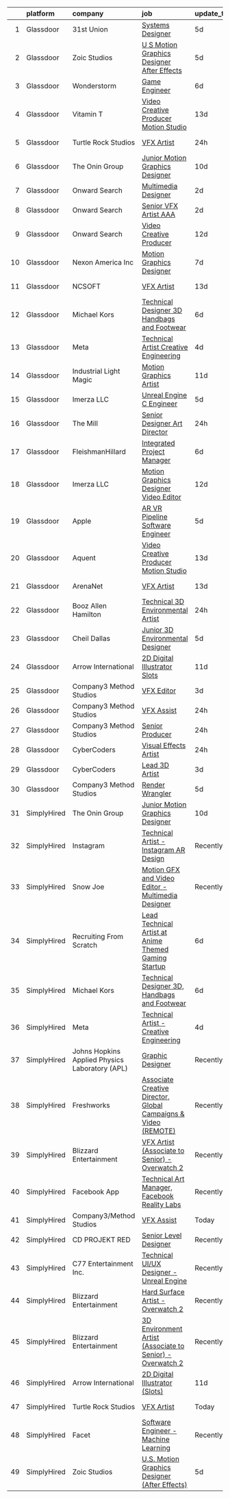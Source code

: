 

|    | platform    | company                                        | job                                                                                                                                                                                                                                                                                                                                                                                                                                                                                                                                                                                                                                                                                                                                                                                                                                                                                                                                                                                                                                                                                                                                                                                                                                                                                                                                                                                                                                                                         | update_time   | location                |
|---:|:------------|:-----------------------------------------------|:----------------------------------------------------------------------------------------------------------------------------------------------------------------------------------------------------------------------------------------------------------------------------------------------------------------------------------------------------------------------------------------------------------------------------------------------------------------------------------------------------------------------------------------------------------------------------------------------------------------------------------------------------------------------------------------------------------------------------------------------------------------------------------------------------------------------------------------------------------------------------------------------------------------------------------------------------------------------------------------------------------------------------------------------------------------------------------------------------------------------------------------------------------------------------------------------------------------------------------------------------------------------------------------------------------------------------------------------------------------------------------------------------------------------------------------------------------------------------|:--------------|:------------------------|
|  1 | Glassdoor   | 31st Union                                     | [Systems Designer](https://www.glassdoor.com/partner/jobListing.htm?pos=116&ao=1136043&s=58&guid=00000182a5739e9a885c5028286ce359&src=GD_JOB_AD&t=SR&vt=w&cs=1_7ec28598&cb=1660633194461&jobListingId=1008065562154&jrtk=3-0-1gain77lv2cic001-1gain77mfi6hi800-ff11eba667e39b69-)                                                                                                                                                                                                                                                                                                                                                                                                                                                                                                                                                                                                                                                                                                                                                                                                                                                                                                                                                                                                                                                                                                                                                                                           | 5d            | San Mateo, CA           |
|  2 | Glassdoor   | Zoic Studios                                   | [U S  Motion Graphics Designer  After Effects ](https://www.glassdoor.com/partner/jobListing.htm?pos=112&ao=1136043&s=58&guid=00000182a5739e9a885c5028286ce359&src=GD_JOB_AD&t=SR&vt=w&ea=1&cs=1_20f49974&cb=1660633194461&jobListingId=1008066237945&jrtk=3-0-1gain77lv2cic001-1gain77mfi6hi800-799a667169874585-)                                                                                                                                                                                                                                                                                                                                                                                                                                                                                                                                                                                                                                                                                                                                                                                                                                                                                                                                                                                                                                                                                                                                                         | 5d            | Remote                  |
|  3 | Glassdoor   | Wonderstorm                                    | [Game Engineer](https://www.glassdoor.com/partner/jobListing.htm?pos=129&ao=1136043&s=58&guid=00000182a5739e9a885c5028286ce359&src=GD_JOB_AD&t=SR&vt=w&ea=1&cs=1_d4ed64f5&cb=1660633194463&jobListingId=1008063174389&jrtk=3-0-1gain77lv2cic001-1gain77mfi6hi800-668657c57190f7bc-)                                                                                                                                                                                                                                                                                                                                                                                                                                                                                                                                                                                                                                                                                                                                                                                                                                                                                                                                                                                                                                                                                                                                                                                         | 6d            | Los Angeles, CA         |
|  4 | Glassdoor   | Vitamin T                                      | [Video Creative Producer   Motion Studio](https://www.glassdoor.com/partner/jobListing.htm?pos=107&ao=1110586&s=58&guid=00000182a5739e9a885c5028286ce359&src=GD_JOB_AD&t=SR&vt=w&cs=1_12de33b0&cb=1660633194460&jobListingId=1008048162495&cpc=654405A9B1E0A9F5&jrtk=3-0-1gain77lv2cic001-1gain77mfi6hi800-1e329439258e716d--6NYlbfkN0DMrcEu7yrtATojKJA7cEzGQ3FdRGWLh0CZQInL4ECGI6k5tN82kdM0OKoro5eXmjpkEeXEYJ1zjoqzcfRCOovI2pzpnwQ39Fd7KAFkz4pg7FqvRQYP_AaZobhlskPQd-BosWdx3dj79Az7rqQPrRSe7F7oEoLilQ_2Br5hRDMux4OAyLI2_G9ubAluIBO_OFzZH7IOthIaU1V4wgEQVSF_pPtD4wTd9qhpZ8alSWJ0rI5ed3M4uUDI1Vy77FN-klbb813YOFvkSIpBjtjJzfS9hZ0R0ald6XnxXsEs3m0Vulz4Ut3o00DZInHYjENTeMJXNPk1Zy7Chtus-VKLkSWYZm6EWYnhbPZ_96wAm1njBljVfVQXmONb5Lkca-JIN0PfhIy9K9TwYHoSy-v1joFSHcssALFlRZSDQB6SeihMb0LkJVFvTZ2GE5JwR6_w_ymYi3EIQUNFVae5BTzha0c-NCT5U_kVJ8U%3D)                                                                                                                                                                                                                                                                                                                                                                                                                                                                                                                                                                                                                                 | 13d           | Remote                  |
|  5 | Glassdoor   | Turtle Rock Studios                            | [VFX Artist](https://www.glassdoor.com/partner/jobListing.htm?pos=114&ao=1136043&s=58&guid=00000182a5739e9a885c5028286ce359&src=GD_JOB_AD&t=SR&vt=w&ea=1&cs=1_65c5f12d&cb=1660633194461&jobListingId=1008072456026&jrtk=3-0-1gain77lv2cic001-1gain77mfi6hi800-57d03678a461bf3d-)                                                                                                                                                                                                                                                                                                                                                                                                                                                                                                                                                                                                                                                                                                                                                                                                                                                                                                                                                                                                                                                                                                                                                                                            | 24h           | Lake Forest, CA         |
|  6 | Glassdoor   | The Onin Group                                 | [Junior Motion Graphics Designer](https://www.glassdoor.com/partner/jobListing.htm?pos=124&ao=1136043&s=58&guid=00000182a5739e9a885c5028286ce359&src=GD_JOB_AD&t=SR&vt=w&ea=1&cs=1_19933d6f&cb=1660633194462&jobListingId=1008056494956&jrtk=3-0-1gain77lv2cic001-1gain77mfi6hi800-3b5c0a727db26ed9-)                                                                                                                                                                                                                                                                                                                                                                                                                                                                                                                                                                                                                                                                                                                                                                                                                                                                                                                                                                                                                                                                                                                                                                       | 10d           | Birmingham, AL          |
|  7 | Glassdoor   | Onward Search                                  | [Multimedia Designer](https://www.glassdoor.com/partner/jobListing.htm?pos=102&ao=1110586&s=58&guid=00000182a5739e9a885c5028286ce359&src=GD_JOB_AD&t=SR&vt=w&cs=1_43ebf0fb&cb=1660633194459&jobListingId=1008069681768&cpc=A65DF3A704A48F9B&jrtk=3-0-1gain77lv2cic001-1gain77mfi6hi800-2d640572d98285ba--6NYlbfkN0B7YoEZZ2QAGDyEGGmBPAUWSHc1Mt3sMCn9FehKcWA3w0R0aH9tn_iPRcrT6N-MqNTmcJl1DGypGoLqyk3sPT4ZMdm2j0oFgF-VVNoKfFKYLre8WiRW1sp-lEyaK-hfZsNoW3GVhrya3sx2siXYusC84VllIXH1IgatgLo08OHjsnL3_vDpfVAfNWBCzcHFfKSyH-nPxFFu9bZB3we5lX6UjYWoDZoenMnyU_bYLW-QHBgOpTGeOBolNFvrg_G3QwjS17seXZNFAc-2OnGzfGMYJWjF66tI9RQ3ifXm7jEssUR5cY0TcHlCyqELT9L6B1NvYJl9mjtWrbU6juiNfIvtPMoi0neF3ZlEQWAqxUAb0BhveA4XqoXfvMRDVDXst6KouBeFo853IIMIqc2O7xryEu2omEQIMHQwji5E_7e2Uw2dF8oJBbWikqXQrZAcXJ-XmJwNlLkZjE6dr1CZgzbFKWT6ttk-shT4EiQLs5jak0HOYnFO-VSEYJ4zYkiymrMlx4F7NfNxGfT6MW3aPUZs8wmrxoXHLX7VlpqjU0b5fW1Tb4cFb9m_vd-8cz8dN6YFcA9b55rSFiWZrnzkDfzkeGXRgBQCTQBGSe9ofM3J0zyRumdcsBKWNNVUsqxzhacZZlRomj0ZC8rlkSegCy3_935BiOXnbQbSCkVE5Kre1VHbDjLlM2hLVn5mLIcPE9j0qjkHA2xmOT6LoZzYsGRXlTfYSQIKnmw2jvN_1mJ1tTxpwtpAQdM3nW81gUqtmxCJglBhFD9x1x-w_kpfsAHYlFWRAkjif-SRP_qZUknrYhdStLAi8UFVZ-lIXPA9PdESe6e_IFVcThJGErrjKK1LO2gkKpCQ2b3vtJtJ5Go0bu56sPZcLS2Nvuj3rUVzEs9W2B3qCgt6qJaBFs8Mf9qkhLemX1hHKUx7-9opfvNdearUFUS8tdKJdlfFipeqIvmuM3bvpfKehHNX4uEnXElUuyJhXHBC29RrO1T6WVoWVJkQdzWjNnKJ)                                                                                                   | 2d            | Springfield, MA         |
|  8 | Glassdoor   | Onward Search                                  | [Senior VFX Artist  AAA ](https://www.glassdoor.com/partner/jobListing.htm?pos=105&ao=1110586&s=58&guid=00000182a5739e9a885c5028286ce359&src=GD_JOB_AD&t=SR&vt=w&cs=1_c9e9aed1&cb=1660633194459&jobListingId=1008069771850&cpc=FAE5E775D180B2FB&jrtk=3-0-1gain77lv2cic001-1gain77mfi6hi800-8e88c78bd57d52c8--6NYlbfkN0B7YoEZZ2QAGDyEGGmBPAUWSHc1Mt3sMCn9FehKcWA3w0R0aH9tn_iPRcrT6N-MqNQ16bJpm61yEj18h3sf1ASSNzPxZ_bpPPWZXMJyXTzgJ1C8oBfrqLzyltKdMBBomUQSrR_lwK1BStOglqg4Tes5iySmQZh2O5rNRt9i63Sa3o5aUGX8VMgbvTyDptpOLNkP9aa2TGLNGErHzFLIjuM-hPyTf3_27ot3XtdV6UO0lXnlggruzGg8qA8oKRmSoCS-SyN0hauQmzn9bIjw7dpps82ju3nrHL4EEAgc7WjEQFzdfktValzrvocFMycV7vJmHI13K0fn9L0s3jPt4B7_21pHB-txAgmdA0Zu90v37_IlUjjx888IfN0_iw03ZK_guEtF1DwO3XCYUc4haP_wwA1lHpL_mDHqZOro0jTTXGtOpo6H2HrHA1M9OqVip7Qm1SOjhClPB67WojrcT_ba_rSZ-mocr2JM_IoFlt9qwAYZv_ypZAEl0VUxske1WhcvjbdfhthRcs76BRfrlCB65OVVVwfzTv8zHzmPlnL6YQmkkzlyeDcDFMvVvoKul-d0zoEvyVptfnvC5Y5dqW3Oq3-XGxPhYDMeOK84R8CFCnW5yeurZtn_60Zbiohwn3OwRFm_1e1Ra9TaHGsCPwQxHWAcid8C5Yw4z1fPE9JPDFamx7HZ6aoeBx7gGP5bbE9loIfrsivFhML4DWf-FugKlVpZyHVMag6ZUh6iBiS-Oz1hZDR9VIc3ikrw3P8QNjXXmkPxb3BAxfTmU1QgS4E6-5kK37xrR330rpuuYKBcLZHP6KFSzy5tj45lbqi00cAtvsG22i584bw12RlPKgIVG3VTd_uANLLXa_Vl3DNoaKNS0yMAMfaUEQSsTCOvrryBWt1pJoymBYur9LyD-Cp5tw_ymqj6gFJlwrlSFLiO3ni_O8aYxvOQh6DtGNAqgMsc2E0iWMeik43Q9qO6gUw7PBUwhNLBvaYAJh2SJezFT6dalvros9RrTALcxvChqWE%3D)                                                                                 | 2d            | San Ramon, CA           |
|  9 | Glassdoor   | Onward Search                                  | [Video Creative Producer](https://www.glassdoor.com/partner/jobListing.htm?pos=106&ao=1110586&s=58&guid=00000182a5739e9a885c5028286ce359&src=GD_JOB_AD&t=SR&vt=w&cs=1_3c9d0a8d&cb=1660633194460&jobListingId=1008049690963&cpc=C4A69CCDBB3B9599&jrtk=3-0-1gain77lv2cic001-1gain77mfi6hi800-7cac5c77b83715e8--6NYlbfkN0B7YoEZZ2QAGDyEGGmBPAUWSHc1Mt3sMCn9FehKcWA3wwfxcx19LEZnY8Y4HGhdxxrIbCe6cG5FrymBXjeKeqpYu1BaxgZyGT-cm5Ap0PJjBjXvFj2In49bZKmAoEAXzg2Fp1HLascxvI6-qJcpfsmkjtQgiDY3MJJn_vAravIK5UrFVGQz5B_uASvYAWXvy8lwJ8E-lQfxKbyZ0kJToDUG4VR7yk-mLOldg67_5tRLbth5G5TEtIfMOR4U9Wpa_Fl19_O79bryFC000BLW8AeSM8sG8Xl-kF5iojX0HaUn2a2YvJq4E9ZUfrogVrHpaEkdvgOKFbEKSKo_KGs-FOyAEB5Zxh3QRC4Opbc0A5e6AIht-IiAUDFy4xd5rBCuw8w5g1IK8WXL6Nc2Rj-gMwznD7duc0UAs8ReXm-OmxUiVfDzypB_MwPgmk9A7-FLL6vol-78sqUYdwp-YuAxlXnkF3gUfw9SrdLkoNjzq7yN4HBzU4O7WKyfrTIlyVWlpdzULvVqiqhdlbruJo0PgBxGWpjLVA7aVK-FRjKtzh_mPBMqS6JBSZBbivma-2_ZDw4HhN5OoDTdXvBLjbCTujH7MZPDguVQT4mT8VGvwFqRbx47-72T3DU6T4qhMPYUCRzg9fDDjfGd8NxMMWrQ4AFbYhOSKQprT-NXHZPB9PZICruRqz5tdIJlNwKr0QRKboJD1EkcbZwOZJn_4oOphlG8w2uU-bKfPaVH3Z1WaSP4yWQFz2Me4QcmuSV4PN-gMfKaEn2RQhixtnNC0yOU_mCyV_GHg0KhYpHISZ2UGk-cf4CZVczZBzWSDCxY23jjTSuohSAjXO0LTomIRQ9DGWX-nXiEmwRx-M2d_RXP7f1wnKhF9kmP7KGjBhIMr3JbfWaaPSq3-x4unR_lqgxnoza25fAD-pajS46QahKD6nL4GbJncq2VyPbOY7OtNoqsM7I-DAXObyo7dtbcXv3oilsZyNHsw0RBn_Ux9lirWLY9nCzlWjCg_s0j)                                                                                               | 12d           | New York, NY            |
| 10 | Glassdoor   | Nexon America Inc                              | [Motion Graphics Designer](https://www.glassdoor.com/partner/jobListing.htm?pos=123&ao=1136043&s=58&guid=00000182a5739e9a885c5028286ce359&src=GD_JOB_AD&t=SR&vt=w&ea=1&cs=1_5092986f&cb=1660633194462&jobListingId=1008061552056&jrtk=3-0-1gain77lv2cic001-1gain77mfi6hi800-b216ac2c52511ce2-)                                                                                                                                                                                                                                                                                                                                                                                                                                                                                                                                                                                                                                                                                                                                                                                                                                                                                                                                                                                                                                                                                                                                                                              | 7d            | El Segundo, CA          |
| 11 | Glassdoor   | NCSOFT                                         | [VFX Artist](https://www.glassdoor.com/partner/jobListing.htm?pos=121&ao=1136043&s=58&guid=00000182a5739e9a885c5028286ce359&src=GD_JOB_AD&t=SR&vt=w&ea=1&cs=1_9db35d2e&cb=1660633194461&jobListingId=1008048424520&jrtk=3-0-1gain77lv2cic001-1gain77mfi6hi800-225e355700c202ab-)                                                                                                                                                                                                                                                                                                                                                                                                                                                                                                                                                                                                                                                                                                                                                                                                                                                                                                                                                                                                                                                                                                                                                                                            | 13d           | Bellevue, WA            |
| 12 | Glassdoor   | Michael Kors                                   | [Technical Designer 3D  Handbags and Footwear](https://www.glassdoor.com/partner/jobListing.htm?pos=110&ao=1136043&s=58&guid=00000182a5739e9a885c5028286ce359&src=GD_JOB_AD&t=SR&vt=w&cs=1_e345519c&cb=1660633194460&jobListingId=1008062246676&jrtk=3-0-1gain77lv2cic001-1gain77mfi6hi800-46bb5e43bae21322-)                                                                                                                                                                                                                                                                                                                                                                                                                                                                                                                                                                                                                                                                                                                                                                                                                                                                                                                                                                                                                                                                                                                                                               | 6d            | New York, NY            |
| 13 | Glassdoor   | Meta                                           | [Technical Artist   Creative Engineering](https://www.glassdoor.com/partner/jobListing.htm?pos=101&ao=1110586&s=58&guid=00000182a5739e9a885c5028286ce359&src=GD_JOB_AD&t=SR&vt=w&cs=1_6f637489&cb=1660633194459&jobListingId=1008067771030&cpc=4B86475FAF393599&jrtk=3-0-1gain77lv2cic001-1gain77mfi6hi800-1da363b5fdcfe69b--6NYlbfkN0DYl4UJW4r1Vl7FEn6T9F-rD9lpC-0oMJVSiWjK_MGUd8e8cHXcpv6KPyjLHZEfqkU_XyKy2aMazqvwtb4jLXqdrJDgWqRMdZzDm3QnlMP6SY4uOwq4hh6l7Ys33tkNGRVhftqYXq-Cp0a8WihaWmhXsxwvVili8y6RJmZdNTLKL41ELPZJd4GT5t36KbP6OX5MRYQsOPQn_ghjNL2nUBpzbMRnik2JmTdkD4eyLehgVlYaS2Y3Aa1zojQXOVYwpmtRFiwoTRcv5Xvv-1WdRCsh8KGGvg_J93_ZUhMy05aGd9d0Rfqvm1-PgWX41vJZwWBCC4AwmXjk09p7oiHBYGeR8vX83nTACc-iatwCVg5HY16B8K1JgyctRJzn1PnWhth-taU1I2_6QjjlHSQNDKW2y60JSK2tJKw1rX35y_421eF3MNoPJx7EaF3o1-R6Ld7qCQA_KQWkO7tlQz_JMCKu-r5uW1FZRUM4FfQtaAFQ2jGxId-ZN4IIPQ8kewaEINEoMHoAWkfJBXPaV2k_xF4qdeYKb1vIayctcn5hUtGh9rFPBeLSDrwFLP2djZyJ4GF7RuwYl7ulLzuZFCZllP_bLyI_QweKkg6Dtni-GzP9kij7qMGYsAi55wkKoMEp0RziOyLAOyMtPGHLJf-zJxGBxXL-4ZbX_xSrKVt2yqlu9PaKr6zTHnzpv_47zY5VyZgqZ7hNzcugeRe4fxo-ZPbf0gRDMZdp3WGYvOILPFZA2Lr0qEJeMU0yFdknY0UeMuDEraImFSToa1NObtMj4VPAkZGw10UsYbsS8uCbRvCYlcDeyzS3OvuwYIAR74ZNftjDriJeb6IuYu-hLCkDN0e4ve-h1EQ3WNLAhvvU5TEF-AkZ-obWrdDHngAEeheuNKsmUdYqZQYM4YV1vF3hslYHNlvD1a1dAcoEZOJIiAkvUm38deJY4fxH0HQJtxusi3YAwVtIbK-f4F8qswLe_IQ2kK21AKYfgRBX5Bqn04zrE60JO4wYKB-PYQBpijav-j_7gJvQWXIvYXfEB2BSamBC4HxZJHHsqeUl9OrBlAL5F1tVdh_PLBzMSH1BpRyg3_w%3D) | 4d            | Menlo Park, CA          |
| 14 | Glassdoor   | Industrial Light   Magic                       | [Motion Graphics Artist](https://www.glassdoor.com/partner/jobListing.htm?pos=128&ao=1136043&s=58&guid=00000182a5739e9a885c5028286ce359&src=GD_JOB_AD&t=SR&vt=w&cs=1_f4a45d34&cb=1660633194462&jobListingId=1008052932110&jrtk=3-0-1gain77lv2cic001-1gain77mfi6hi800-b7ae0bdd1b12fd40-)                                                                                                                                                                                                                                                                                                                                                                                                                                                                                                                                                                                                                                                                                                                                                                                                                                                                                                                                                                                                                                                                                                                                                                                     | 11d           | San Francisco, CA       |
| 15 | Glassdoor   | Imerza  LLC                                    | [Unreal Engine   C   Engineer](https://www.glassdoor.com/partner/jobListing.htm?pos=125&ao=1136043&s=58&guid=00000182a5739e9a885c5028286ce359&src=GD_JOB_AD&t=SR&vt=w&ea=1&cs=1_261d71f4&cb=1660633194462&jobListingId=1008064153668&jrtk=3-0-1gain77lv2cic001-1gain77mfi6hi800-d0e7591fb852b818-)                                                                                                                                                                                                                                                                                                                                                                                                                                                                                                                                                                                                                                                                                                                                                                                                                                                                                                                                                                                                                                                                                                                                                                          | 5d            | Remote                  |
| 16 | Glassdoor   | The Mill                                       | [Senior Designer Art Director](https://www.glassdoor.com/partner/jobListing.htm?pos=115&ao=1136043&s=58&guid=00000182a5739e9a885c5028286ce359&src=GD_JOB_AD&t=SR&vt=w&cs=1_e8b57523&cb=1660633194461&jobListingId=1008072942462&jrtk=3-0-1gain77lv2cic001-1gain77mfi6hi800-ba00882923d43eed-)                                                                                                                                                                                                                                                                                                                                                                                                                                                                                                                                                                                                                                                                                                                                                                                                                                                                                                                                                                                                                                                                                                                                                                               | 24h           | Chicago, IL             |
| 17 | Glassdoor   | FleishmanHillard                               | [Integrated Project Manager](https://www.glassdoor.com/partner/jobListing.htm?pos=127&ao=1136043&s=58&guid=00000182a5739e9a885c5028286ce359&src=GD_JOB_AD&t=SR&vt=w&cs=1_f0f4e6ad&cb=1660633194462&jobListingId=1008062135565&jrtk=3-0-1gain77lv2cic001-1gain77mfi6hi800-3d15de2ebd0157e4-)                                                                                                                                                                                                                                                                                                                                                                                                                                                                                                                                                                                                                                                                                                                                                                                                                                                                                                                                                                                                                                                                                                                                                                                 | 6d            | New York, NY            |
| 18 | Glassdoor   | Imerza  LLC                                    | [Motion Graphics Designer Video Editor](https://www.glassdoor.com/partner/jobListing.htm?pos=120&ao=1136043&s=58&guid=00000182a5739e9a885c5028286ce359&src=GD_JOB_AD&t=SR&vt=w&ea=1&cs=1_0b27674c&cb=1660633194461&jobListingId=1008049838034&jrtk=3-0-1gain77lv2cic001-1gain77mfi6hi800-52b98e907a981328-)                                                                                                                                                                                                                                                                                                                                                                                                                                                                                                                                                                                                                                                                                                                                                                                                                                                                                                                                                                                                                                                                                                                                                                 | 12d           | Sarasota, FL            |
| 19 | Glassdoor   | Apple                                          | [AR VR Pipeline Software Engineer](https://www.glassdoor.com/partner/jobListing.htm?pos=103&ao=1110586&s=58&guid=00000182a5739e9a885c5028286ce359&src=GD_JOB_AD&t=SR&vt=w&cs=1_333afac9&cb=1660633194459&jobListingId=1008064548722&cpc=8795CF9063CD573D&jrtk=3-0-1gain77lv2cic001-1gain77mfi6hi800-9efc9aa70a8bac7d--6NYlbfkN0BvKrLyj5gPmtZO9T8euul8TCxuuKNOtzRJOomxnwSEodTz2Bc-sPZlbtkML8D-m4oxb_hpOtMKgwGf3xCZVjp0hMHQ7tnx_mdHptyoy7KlnXTuNZRHr9hdhR8AiZtF6wM2F_IhEn66zk7oZQmfCjMbFepd4YWR8-oAaI2hD5eO_RlBYlFdc_YL1S2Z9bwqtIKQTXX68C1Lt5qlHNyRccVv6rsihVddDN7uVcLdVd_2ROYVB2Dk8ogcaNpiWwO92NVj1fI51ZqfWIL57bmY74gGYlV2jde9TT4tsN1y3Ma-6F7peTFnmN7uhd2DWpePt4lwUCaEGGO1FcXD-lv7HEzu-Fn2JdVrgCKjNOS2GY53oj0uM-u4yGyrFyXls5NsxjB4kqEqwUyxazmFKuh929lear53hTB2VZrd8BQalCDPPpMG2aY9uFZyOpW7QzcZH1UGyPvIkwsiggWtPhbT21ARat4qQm5xjf-FYt1e5Sgtwgsi4ig1PVq9SuaaoXi0x0u73DKldmwKVMKarobBVudJZM4J8w8dfQ6pP9k1325DBCBsS3Uh6w0wQan_0FwHEKfk1V_x1phc1k-n6aj2V-D4H8M99JCjNzVohyAmSoESFt4aTeKamaGZkTVkWF7CwJCjJBfKGwRqPkAhQc5lhWlqfFdB0ul5GFXtYdHrb62bS5uK_PrOrBcEdiLNetj_MBXkFcJXIKGMfs7-ZDVBbuBGnrqI61BnMjRA7D9pC7as_ga--w5L5j8oTMrTkgIsVj37rlJcllwiIpgWSaIrAx19uhjTK2vz7y2Zmhq9-ZHs0oPOYLQUNZT2m77Ffe0TYv3EPMQRId2G-RQ0JxxMVDVegIpBa9lhyidLk1UAMOs6Tz5kZ4zhof5-2DoJkzygWEfXcuMY783ILqAHeyy-NJcH3fct_eEXTKr-SQnt9Bc4-07xxfv9LUPG_u1vS_EuxrNrNDT9rTqbh_IWjrq2-FJo)                                                                                                                      | 5d            | Boulder, CO             |
| 20 | Glassdoor   | Aquent                                         | [Video Creative Producer   Motion Studio](https://www.glassdoor.com/partner/jobListing.htm?pos=108&ao=1110586&s=58&guid=00000182a5739e9a885c5028286ce359&src=GD_JOB_AD&t=SR&vt=w&cs=1_8aa3a992&cb=1660633194460&jobListingId=1008048338545&cpc=654405A9B1E0A9F5&jrtk=3-0-1gain77lv2cic001-1gain77mfi6hi800-14f57aca55a376d5--6NYlbfkN0DMrcEu7yrtATojKJA7cEzGQ3FdRGWLh0CZQInL4ECGI9gD0Wolx9R2EDT7B77c2cRxJACQSeZUXSfp40trhQRC_onlXO6tvp9QncUgh3NZ_OxEdOXw6WBmgpPk7F3l_gqvUF7U_W7N24nj6yk1gls8Jntq2ineXR92gkcz6knR9LmlDhzU8k0jjTtcpykxL7pCOcb-oj54oIyBTYKZqg1_equh6VyStXyOncIz5R7dU0CsjzKgSxq2pwb9oh0kXrR_oJi-JhnulilHmVKE3VQ4Tkrn6A3HprMmFruobrBEm7fABYT3Dd9F4KKipFtdV3f9b2FP6R_JkhFpTplHc8NFblIl5Fx8OZWJYPgyE1zpxjcMoNQfwAH5KRGhDxjjmXiMy7pasCAWinT7PYgZhbsLJXBPIndk81UmhBTkLNSbcZURf58KAAKPYOWF-yBG39sdCae4pfX_9agG3uLwiKzU)                                                                                                                                                                                                                                                                                                                                                                                                                                                                                                                                                                                                                                               | 13d           | Remote                  |
| 21 | Glassdoor   | ArenaNet                                       | [VFX Artist](https://www.glassdoor.com/partner/jobListing.htm?pos=119&ao=1136043&s=58&guid=00000182a5739e9a885c5028286ce359&src=GD_JOB_AD&t=SR&vt=w&cs=1_86542384&cb=1660633194461&jobListingId=1008048444565&jrtk=3-0-1gain77lv2cic001-1gain77mfi6hi800-c1b28568e888f1b6-)                                                                                                                                                                                                                                                                                                                                                                                                                                                                                                                                                                                                                                                                                                                                                                                                                                                                                                                                                                                                                                                                                                                                                                                                 | 13d           | Bellevue, WA            |
| 22 | Glassdoor   | Booz Allen Hamilton                            | [Technical 3D Environmental Artist](https://www.glassdoor.com/partner/jobListing.htm?pos=122&ao=1136043&s=58&guid=00000182a5739e9a885c5028286ce359&src=GD_JOB_AD&t=SR&vt=w&cs=1_043a689b&cb=1660633194462&jobListingId=1008072673997&jrtk=3-0-1gain77lv2cic001-1gain77mfi6hi800-9c08369b09d39890-)                                                                                                                                                                                                                                                                                                                                                                                                                                                                                                                                                                                                                                                                                                                                                                                                                                                                                                                                                                                                                                                                                                                                                                          | 24h           | Austin, TX              |
| 23 | Glassdoor   | Cheil Dallas                                   | [Junior 3D Environmental Designer](https://www.glassdoor.com/partner/jobListing.htm?pos=117&ao=1136043&s=58&guid=00000182a5739e9a885c5028286ce359&src=GD_JOB_AD&t=SR&vt=w&ea=1&cs=1_4884d49c&cb=1660633194461&jobListingId=1008064407489&jrtk=3-0-1gain77lv2cic001-1gain77mfi6hi800-1ab3087d1c2e9b60-)                                                                                                                                                                                                                                                                                                                                                                                                                                                                                                                                                                                                                                                                                                                                                                                                                                                                                                                                                                                                                                                                                                                                                                      | 5d            | Plano, TX               |
| 24 | Glassdoor   | Arrow International                            | [2D Digital Illustrator  Slots ](https://www.glassdoor.com/partner/jobListing.htm?pos=126&ao=1136043&s=58&guid=00000182a5739e9a885c5028286ce359&src=GD_JOB_AD&t=SR&vt=w&ea=1&cs=1_48c12c5d&cb=1660633194462&jobListingId=1008054677694&jrtk=3-0-1gain77lv2cic001-1gain77mfi6hi800-6442a48a7ac6fe1f-)                                                                                                                                                                                                                                                                                                                                                                                                                                                                                                                                                                                                                                                                                                                                                                                                                                                                                                                                                                                                                                                                                                                                                                        | 11d           | Greenville, NC          |
| 25 | Glassdoor   | Company3 Method Studios                        | [VFX Editor](https://www.glassdoor.com/partner/jobListing.htm?pos=113&ao=1136043&s=58&guid=00000182a5739e9a885c5028286ce359&src=GD_JOB_AD&t=SR&vt=w&ea=1&cs=1_a5383a63&cb=1660633194461&jobListingId=1008069464824&jrtk=3-0-1gain77lv2cic001-1gain77mfi6hi800-1b5ee7c230db78c1-)                                                                                                                                                                                                                                                                                                                                                                                                                                                                                                                                                                                                                                                                                                                                                                                                                                                                                                                                                                                                                                                                                                                                                                                            | 3d            | Santa Monica, CA        |
| 26 | Glassdoor   | Company3 Method Studios                        | [VFX Assist](https://www.glassdoor.com/partner/jobListing.htm?pos=111&ao=1136043&s=58&guid=00000182a5739e9a885c5028286ce359&src=GD_JOB_AD&t=SR&vt=w&ea=1&cs=1_7f9a35f9&cb=1660633194460&jobListingId=1008072978270&jrtk=3-0-1gain77lv2cic001-1gain77mfi6hi800-ddbff146cf3d76c6-)                                                                                                                                                                                                                                                                                                                                                                                                                                                                                                                                                                                                                                                                                                                                                                                                                                                                                                                                                                                                                                                                                                                                                                                            | 24h           | New York, NY            |
| 27 | Glassdoor   | Company3 Method Studios                        | [Senior Producer](https://www.glassdoor.com/partner/jobListing.htm?pos=130&ao=1136043&s=58&guid=00000182a5739e9a885c5028286ce359&src=GD_JOB_AD&t=SR&vt=w&ea=1&cs=1_4c2f5120&cb=1660633194463&jobListingId=1008072469620&jrtk=3-0-1gain77lv2cic001-1gain77mfi6hi800-e4c24715f0917e99-)                                                                                                                                                                                                                                                                                                                                                                                                                                                                                                                                                                                                                                                                                                                                                                                                                                                                                                                                                                                                                                                                                                                                                                                       | 24h           | New York, NY            |
| 28 | Glassdoor   | CyberCoders                                    | [Visual Effects Artist](https://www.glassdoor.com/partner/jobListing.htm?pos=104&ao=1110586&s=58&guid=00000182a5739e9a885c5028286ce359&src=GD_JOB_AD&t=SR&vt=w&ea=1&cs=1_75652fef&cb=1660633194459&jobListingId=1008072528443&cpc=C4A69CCDBB3B9599&jrtk=3-0-1gain77lv2cic001-1gain77mfi6hi800-ca81bec3bcbe6591--6NYlbfkN0CpFJQzrgRR8WqXWK1qKKEqALWJw739KlKqr2H-MSI4eoBlI4EFrmor2FYZMP3muM1yR-0xa60PJm9e7J-zJJWplxzauN1Att8r9zHK30WyZrnfB43PEwb5BFPxFQI0IVuVj2PjX8ey4oFTDTjvNEiZJK0QUXGClSrfHDelTt6VAljY8SoXF6AAjTGOfBI1VIxFRaK0MFeAlk84MT6H20mCC7XUw1cC_7Ncj-53SnC8Ac3zSqL2Nz1HExmRF521Dk_8-_gCqw1KbOxB-pH1TgohIyr_MamAOF7kpjdAw2nEOnN515pHgcn0uFE6yU-037UU1nSnmISUQT7acckJhRuERnYFWxzi50v-k9ZWD2p1Ea1U6A4kt_DKEdlLNA1uBCGxoxzHstyYt98fEM6AT-gtZRCGq6bks0_z7NatkZTNBLMrTfzMKS8egDgW9CHa2pmP1BFgwCQi0jDPOqgNhFtlhGF_YzNUqfBeJuysT-9UFRUKvj0kNRLf94BsNT7rj1GSxs6Gb6RTsEjlNDg_VZutZ6uojUdTILIkqkm_L6YAQyJ-Umggt_wq9jaiwver0PzoHaPQJ2_QCv7kM0oljWJW2t0OfokQRM_wxHUaVbZIx0yD_5a67T6q8muJz9i4V5_3PoMBxwzeWh4jC9zHc0OZptUxVb1pgbS6sLp2HMVoqXdvYGu66umlcGzz5cdKz8ZhuIDUnURZnvi_7cSbENOanlmBH45MU4A5DcDe5ylkj2RzJTSMHYfMRmRFAGnPsUrYt5hR2gXX-qwY0WuJvbbV9rrajlD3qRSZXgQedbuPhSsYxiikZ0Iroh9o5MaAyKa-bgCXPH8c4Wf4PkNMqjT10__xhEO3LGTW-tiC4z1lb_1Qlc1JLsUJy6Q-RMjBPbjtIDVnyXEIt0KqzmMMuckLux1tq4iLi1ucXPpU-Gabg4QK0bFEvmDB6Wdm-BmJaUe8WGqgiqDgrDcI9626FgpyRgMexSrQaKoSee5fY5g5cg%3D%3D)                                                                                                | 24h           | Los Angeles, CA         |
| 29 | Glassdoor   | CyberCoders                                    | [Lead 3D Artist](https://www.glassdoor.com/partner/jobListing.htm?pos=109&ao=1110586&s=58&guid=00000182a5739e9a885c5028286ce359&src=GD_JOB_AD&t=SR&vt=w&ea=1&cs=1_8bdd90e9&cb=1660633194460&jobListingId=1008069169740&cpc=334ABAF5D42DC775&jrtk=3-0-1gain77lv2cic001-1gain77mfi6hi800-9198969f550a0dc7--6NYlbfkN0CpFJQzrgRR8WqXWK1qKKEqALWJw739KlKqr2H-MSI4eoBlI4EFrmor2FYZMP3muM0GyFKEaPtDpThhcm0qywdDVvHUgtw28lqOgltOJoBz24I2aLUiaJQlLbMJoAJNW6J-ZdH6lwQpxGM0-uAsPrWfDlE7dFhzlNpmzZbv9cNp72WfcFd2iP9Hpmd8BBgItxf_PaSnbvT9V0ya0SOVXjr297YgpNRStROJWx4nc9fHQC94JE9aapJCR1u_2BIolxN0ie9qYUZSZI3WNZC50otpnApx_LJyIEi3RcpiFkG-_OwMPgFZ8Q-9rlAR4tTGamELKEWJUHeoDZs6bX2KuL18fJk8UacrYreBWjaldtWEvANf5tX7u-jVqYplX1ne6l-2LKAzICPUb293bNjONdDA0fhcEi7TWUgqObZBs5WBsseQfaQIfvcVoDl1up5PS392uyb-gD-BvXJ2-m_sUpfapSfLMeRy8vVUYRoaieYYEF5WKVn1HduteBYOlMQVUrXXNTunEdX24qwotZrATJX_E9I1He2LoSgQ3-C_K5heOMhx3ns2W_RHH7LCZoPX-eEtpJrsHAS1Kj4dp1MEfiit328Mmek4ag60xLLKMSwTt9Ubox2Yif6yR1FpolhlQILQ31zdqpcZLDtx9mnf6TucPX9hoVgFkV2nargsgBXGBDAI0GtFXwwgvALo4VPaIjvgXuZGBtgRQmUeozsL3dSWVuRjSe5zxCinCU-aduAt4ecKg8mA_9Kz-wscgxCsKXpddCzyeOWggGAKLplDUBa2PmgFZRyjK4gD4MrRv7CKh6Aqxk4fcaOL8fT6_eFjRPHUJNzpt_EdVsJc838URvCLEfRviJ_XFeN3R3-PClY4q9MAg9ZOFCCrOyUnx3xv38v-LIONJx4ibWs3qzNqT-jWHGvogQXDmYaFAsARVTLOaOa70DlpRkqFG4k9E5C9ZOmGXyMHIfNWkCARxO1z1J2PS_hI1J_FoO8%3D)                                                                                                                     | 3d            | Los Angeles, CA         |
| 30 | Glassdoor   | Company3 Method Studios                        | [Render Wrangler](https://www.glassdoor.com/partner/jobListing.htm?pos=118&ao=1136043&s=58&guid=00000182a5739e9a885c5028286ce359&src=GD_JOB_AD&t=SR&vt=w&ea=1&cs=1_49efa648&cb=1660633194461&jobListingId=1008065195619&jrtk=3-0-1gain77lv2cic001-1gain77mfi6hi800-1b5c6983f5583d83-)                                                                                                                                                                                                                                                                                                                                                                                                                                                                                                                                                                                                                                                                                                                                                                                                                                                                                                                                                                                                                                                                                                                                                                                       | 5d            | Los Angeles, CA         |
| 31 | SimplyHired | The Onin Group                                 | [Junior Motion Graphics Designer](https://www.simplyhired.com/job/nSXtfF1EjgxbugspMbVz4pw-dqD4bVPY3wpqsv8GXCQLtUJjacxVMw?q=vfx+designer)                                                                                                                                                                                                                                                                                                                                                                                                                                                                                                                                                                                                                                                                                                                                                                                                                                                                                                                                                                                                                                                                                                                                                                                                                                                                                                                                    | 10d           | Birmingham, AL          |
| 32 | SimplyHired | Instagram                                      | [Technical Artist - Instagram AR Design](https://www.simplyhired.com/job/wEx1-zskSGfR_N6tZrn01kcp5108-KBABxDBAlSDg0E4X3qw3z_GwQ?q=vfx+designer)                                                                                                                                                                                                                                                                                                                                                                                                                                                                                                                                                                                                                                                                                                                                                                                                                                                                                                                                                                                                                                                                                                                                                                                                                                                                                                                             | Recently      | New York, NY            |
| 33 | SimplyHired | Snow Joe                                       | [Motion GFX and Video Editor - Multimedia Designer](https://www.simplyhired.com/job/HVMBdr8b-igGIhhIJ2JTxOIvspmn-MTBjFfJSBLKydVFxUwzfpgZ3Q?q=vfx+designer)                                                                                                                                                                                                                                                                                                                                                                                                                                                                                                                                                                                                                                                                                                                                                                                                                                                                                                                                                                                                                                                                                                                                                                                                                                                                                                                  | Recently      | Hoboken, NJ             |
| 34 | SimplyHired | Recruiting From Scratch                        | [Lead Technical Artist at Anime Themed Gaming Startup](https://www.simplyhired.com/job/0-jZd-V7KVZkeRhEDlNF-Z2sc8gWfEPsPxBCjF1KNmc4BrmhJ_BCYg?q=vfx+designer)                                                                                                                                                                                                                                                                                                                                                                                                                                                                                                                                                                                                                                                                                                                                                                                                                                                                                                                                                                                                                                                                                                                                                                                                                                                                                                               | 6d            | Omaha, NE +89 locations |
| 35 | SimplyHired | Michael Kors                                   | [Technical Designer 3D, Handbags and Footwear](https://www.simplyhired.com/job/0pf8t29lp3VwHo9Y_bn4NwrUGS9Nn5fQDfpfMcsKdx2UrTGvBG4FpA?q=vfx+designer)                                                                                                                                                                                                                                                                                                                                                                                                                                                                                                                                                                                                                                                                                                                                                                                                                                                                                                                                                                                                                                                                                                                                                                                                                                                                                                                       | 6d            | New York, NY            |
| 36 | SimplyHired | Meta                                           | [Technical Artist - Creative Engineering](https://www.simplyhired.com/job/G5l8S4O5i7LZl4AawLI_HWOfwlD81bu9gNRDfwxL9jZF0HBsgvh_Hw?q=vfx+designer)                                                                                                                                                                                                                                                                                                                                                                                                                                                                                                                                                                                                                                                                                                                                                                                                                                                                                                                                                                                                                                                                                                                                                                                                                                                                                                                            | 4d            | Menlo Park, CA          |
| 37 | SimplyHired | Johns Hopkins Applied Physics Laboratory (APL) | [Graphic Designer](https://www.simplyhired.com/job/qGHtNnvDZsyi1u2c2ajCp71Ah6JDiPm6mQMoy7LUhAGhl3nNdI7Peg?q=vfx+designer)                                                                                                                                                                                                                                                                                                                                                                                                                                                                                                                                                                                                                                                                                                                                                                                                                                                                                                                                                                                                                                                                                                                                                                                                                                                                                                                                                   | Recently      | Laurel, MD              |
| 38 | SimplyHired | Freshworks                                     | [Associate Creative Director, Global Campaigns & Video (REMOTE)](https://www.simplyhired.com/job/5ElCwH5SLy50PlDyWwa5h2ixj-Wp0aniY4EbLLyNC4fMnB1yq0hbpg?q=vfx+designer)                                                                                                                                                                                                                                                                                                                                                                                                                                                                                                                                                                                                                                                                                                                                                                                                                                                                                                                                                                                                                                                                                                                                                                                                                                                                                                     | Recently      | San Mateo, CA           |
| 39 | SimplyHired | Blizzard Entertainment                         | [VFX Artist (Associate to Senior) - Overwatch 2](https://www.simplyhired.com/job/2d70J5UkkZ2YmvlvJfcaEqf0vVFEZwLt57euRMmQlk3Afx_2Q_gYzw?q=vfx+designer)                                                                                                                                                                                                                                                                                                                                                                                                                                                                                                                                                                                                                                                                                                                                                                                                                                                                                                                                                                                                                                                                                                                                                                                                                                                                                                                     | Recently      | Irvine, CA              |
| 40 | SimplyHired | Facebook App                                   | [Technical Art Manager, Facebook Reality Labs](https://www.simplyhired.com/job/9f1siyLHmc5QmPQtzWSLUvtM5bXnpMTEoi_XgumlwUgOQZ02RUXG0w?q=vfx+designer)                                                                                                                                                                                                                                                                                                                                                                                                                                                                                                                                                                                                                                                                                                                                                                                                                                                                                                                                                                                                                                                                                                                                                                                                                                                                                                                       | Recently      | Burlingame, CA          |
| 41 | SimplyHired | Company3/Method Studios                        | [VFX Assist](https://www.simplyhired.com/job/ENgspAYczPg2H698kXNgI0NwisvVH9m09pvXXK8uY444DwpcvyeRaw?q=vfx+designer)                                                                                                                                                                                                                                                                                                                                                                                                                                                                                                                                                                                                                                                                                                                                                                                                                                                                                                                                                                                                                                                                                                                                                                                                                                                                                                                                                         | Today         | New York, NY            |
| 42 | SimplyHired | CD PROJEKT RED                                 | [Senior Level Designer](https://www.simplyhired.com/job/bM3_QEVwUHlyX8THj_9V_-a3UAtG7nwA9OG_3eHgCQLrg4Y3de8Wqg?q=vfx+designer)                                                                                                                                                                                                                                                                                                                                                                                                                                                                                                                                                                                                                                                                                                                                                                                                                                                                                                                                                                                                                                                                                                                                                                                                                                                                                                                                              | Recently      | Boston, MA              |
| 43 | SimplyHired | C77 Entertainment Inc.                         | [Technical UI/UX Designer - Unreal Engine](https://www.simplyhired.com/job/ddo7IuGIqy9U5x6JPp1Ta_OEeD2Q3JspU5GXOk3NbZ0kZFNZXYo1kA?q=vfx+designer)                                                                                                                                                                                                                                                                                                                                                                                                                                                                                                                                                                                                                                                                                                                                                                                                                                                                                                                                                                                                                                                                                                                                                                                                                                                                                                                           | Recently      | Bellevue, WA            |
| 44 | SimplyHired | Blizzard Entertainment                         | [Hard Surface Artist - Overwatch 2](https://www.simplyhired.com/job/6UbuxcizWm0FGl0VWvCtYyHq-2-jjcWZ_YsxRvD4XaS9M8_zOx_FMA?q=vfx+designer)                                                                                                                                                                                                                                                                                                                                                                                                                                                                                                                                                                                                                                                                                                                                                                                                                                                                                                                                                                                                                                                                                                                                                                                                                                                                                                                                  | Recently      | Irvine, CA              |
| 45 | SimplyHired | Blizzard Entertainment                         | [3D Environment Artist (Associate to Senior) - Overwatch 2](https://www.simplyhired.com/job/pw88DtF0EULjjFMy83MMr_Hg0HBZII6DCgYGL9C12joglMD-Z-Xwnw?q=vfx+designer)                                                                                                                                                                                                                                                                                                                                                                                                                                                                                                                                                                                                                                                                                                                                                                                                                                                                                                                                                                                                                                                                                                                                                                                                                                                                                                          | Recently      | Irvine, CA              |
| 46 | SimplyHired | Arrow International                            | [2D Digital Illustrator (Slots)](https://www.simplyhired.com/job/jXPPxBi5DlglAfF2JDjIQcH5lNeB28pUF4JTOKd2H2Rvw8AseLB_DA?q=vfx+designer)                                                                                                                                                                                                                                                                                                                                                                                                                                                                                                                                                                                                                                                                                                                                                                                                                                                                                                                                                                                                                                                                                                                                                                                                                                                                                                                                     | 11d           | Greenville, NC          |
| 47 | SimplyHired | Turtle Rock Studios                            | [VFX Artist](https://www.simplyhired.com/job/2mlEAiLGwsfi20BWLqP8iaOfgvHQTkqScgZ9IOyrRj6dd1lxVs0jbQ?q=vfx+designer)                                                                                                                                                                                                                                                                                                                                                                                                                                                                                                                                                                                                                                                                                                                                                                                                                                                                                                                                                                                                                                                                                                                                                                                                                                                                                                                                                         | Today         | Lake Forest, CA         |
| 48 | SimplyHired | Facet                                          | [Software Engineer - Machine Learning](https://www.simplyhired.com/job/rRl7LpYqGiIowLAwzbrNzMgXtXTFbKgtp-z9fo66PKEqX4Q6nYlO_w?q=vfx+designer)                                                                                                                                                                                                                                                                                                                                                                                                                                                                                                                                                                                                                                                                                                                                                                                                                                                                                                                                                                                                                                                                                                                                                                                                                                                                                                                               | Recently      | San Francisco, CA       |
| 49 | SimplyHired | Zoic Studios                                   | [U.S. Motion Graphics Designer (After Effects)](https://www.simplyhired.com/job/PbQu-U_LpaJWIA4lcLstk9h8Slkzt-PR20FI6V0uo_X5t81GRRA27Q?q=vfx+designer)                                                                                                                                                                                                                                                                                                                                                                                                                                                                                                                                                                                                                                                                                                                                                                                                                                                                                                                                                                                                                                                                                                                                                                                                                                                                                                                      | 5d            | Remote                  |